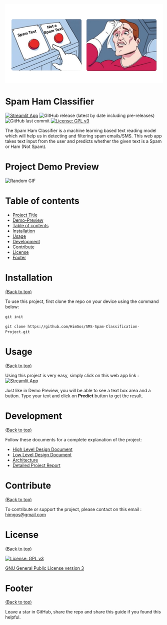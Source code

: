 <!-- Add banner here -->
![Banner](https://github.com/HimGos/SMS-Spam-Classification-Project/blob/master/spam.png)

# Spam Ham Classifier


<!-- Add buttons here -->
[![Streamlit App](https://static.streamlit.io/badges/streamlit_badge_black_white.svg)](https://himgos-sms-spam-classification-project-main-3o5ul5.streamlit.app/)
![GitHub release (latest by date including pre-releases)](https://img.shields.io/github/v/release/navendu-pottekkat/awesome-readme?include_prereleases)
![GitHub last commit](https://img.shields.io/github/last-commit/HimGos/SMS-Spam-Classification-Project)
[![License: GPL v3](https://img.shields.io/badge/License-GPLv3-blue.svg)](https://www.gnu.org/licenses/gpl-3.0)

<!-- Describe your project in brief -->
The Spam Ham Classifier is a machine learning based text reading model which will help us in detecting and filtering spam emails/SMS. This web app takes text input from the user and predicts whether the given text is a Spam or Ham (Not Spam).


# Project Demo Preview

<!-- Add a demo for your project -->

![Random GIF](https://media.giphy.com/media/ZVik7pBtu9dNS/giphy.gif) 

# Table of contents

- [Project Title](#spam-ham-classifier)
- [Demo-Preview](#project-demo-preview)
- [Table of contents](#table-of-contents)
- [Installation](#installation)
- [Usage](#usage)
- [Development](#development)
- [Contribute](#contribute)
- [License](#license)
- [Footer](#footer)

# Installation
[(Back to top)](#table-of-contents)

To use this project, first clone the repo on your device using the command below:

```git init```

```git clone https://github.com/HimGos/SMS-Spam-Classification-Project.git``` 

# Usage
[(Back to top)](#table-of-contents)

Using this project is very easy, simply click on this web app link : [![Streamlit App](https://static.streamlit.io/badges/streamlit_badge_black_white.svg)](https://himgos-sms-spam-classification-project-main-3o5ul5.streamlit.app/)

Just like in Demo Preview, you will be able to see a text box area and a button. Type your text and click on **Predict** button to get the result.

# Development
[(Back to top)](#table-of-contents)

Follow these documents for a complete explanation of the project:
- [High Level Design Document](https://drive.google.com/file/d/1oNVsVL3xKX-7pcOl8CVBEz4YNokzy3ev/view?usp=share_link)
- [Low Level Design Document](https://drive.google.com/file/d/1Twpt6QuOvo--9UPQSoKVHRYjAzdgxQOf/view?usp=share_link)
- [Architecture](https://drive.google.com/file/d/10w_AXQDvUWdwMYCC7cTcz0Q2BCMMBqgu/view?usp=share_link)
- [Detailed Project Report](https://docs.google.com/presentation/d/1ykgO569JsQUJ-CYFHgGsEGQtQ8XHD5vc/edit?usp=share_link&ouid=105387606152766816452&rtpof=true&sd=true)

# Contribute
[(Back to top)](#table-of-contents)

To contribute or support the project, please contact on this email : himgos@gmail.com

# License
[(Back to top)](#table-of-contents)

[![License: GPL v3](https://img.shields.io/badge/License-GPLv3-blue.svg)](https://www.gnu.org/licenses/gpl-3.0)

[GNU General Public License version 3](https://opensource.org/licenses/GPL-3.0)

# Footer
[(Back to top)](#table-of-contents)

Leave a star in GitHub, share the repo and share this guide if you found this helpful.

<!-- Add the footer here -->

<!-- ![Footer](https://github.com/navendu-pottekkat/awesome-readme/blob/master/fooooooter.png) -->
